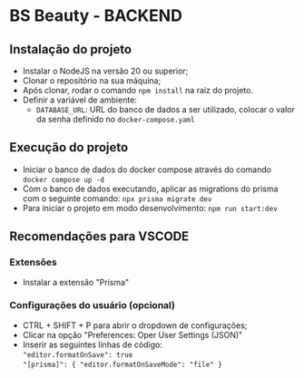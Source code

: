 # BS Beauty - BACKEND

## Instalação do projeto

- Instalar o NodeJS na versão 20 ou superior;
- Clonar o repositório na sua máquina;
- Após clonar, rodar o comando `npm install` na raiz do projeto.
- Definir a variável de ambiente:
  - `DATABASE_URL`: URL do banco de dados a ser utilizado, colocar o valor da senha definido no `docker-compose.yaml`

## Execução do projeto

- Iniciar o banco de dados do docker compose através do comando `docker compose up -d`
- Com o banco de dados executando, aplicar as migrations do prisma com o seguinte comando: `npx prisma migrate dev`
- Para iniciar o projeto em modo desenvolvimento: `npm run start:dev`

## Recomendações para VSCODE

### Extensões

- Instalar a extensão "Prisma" 

### Configurações do usuário (opcional)

- CTRL + SHIFT + P para abrir o dropdown de configurações;
- Clicar na opção "Preferences: Oper User Settings (JSON)"
- Inserir as seguintes linhas de código: <br />
`"editor.formatOnSave": true` <br />
`"[prisma]": {
"editor.formatOnSaveMode": "file"
}`